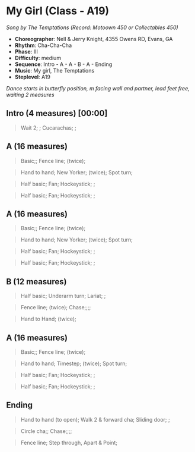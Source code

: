 # My Girl (Class - A19)
*Song by The Temptations (Record: Motoown 450 or Collectables 450)*

* **Choreographer**: Nell & Jerry Knight, 4355 Owens RD, Evans, GA
* **Rhythm**: Cha-Cha-Cha
* **Phase**: III
* **Difficulty**: medium
* **Sequence**: Intro - A - A - B - A - Ending
* **Music**: My girl, The Temptations
* **Steplevel**: A19

*Dance starts in butterfly position, m facing wall and partner, lead feet free, waiting 2 measures*

## Intro (4 measures) [00:00]

> Wait 2; ; Cucarachas; ;

## A (16 measures)

> Basic;; Fence line; (twice);

> Hand to hand; New Yorker; (twice); Spot turn;

> Half basic; Fan; Hockeystick; ;

> Half basic; Fan; Hockeystick; ;

## A (16 measures)

> Basic;; Fence line; (twice);

> Hand to hand; New Yorker; (twice); Spot turn;

> Half basic; Fan; Hockeystick; ;

> Half basic; Fan; Hockeystick; ;
> 
## B (12 measures)

> Half basic; Underarm turn; Lariat; ;

> Fence line; (twice); Chase;;;;

> Hand to Hand; (twice);

## A (16 measures)

> Basic;; Fence line; (twice);

> Hand to hand; Timestep; (twice); Spot turn;

> Half basic; Fan; Hockeystick; ;

> Half basic; Fan; Hockeystick; ;
> 
## Ending

> Hand to hand (to open); Walk 2 & forward cha; Sliding door; ;

> Circle cha;; Chase;;;;

> Fence line; Step through, Apart & Point;

<meta name="x:audio-file" content="t/Temptations/Temptations - My girl.MP3">